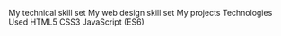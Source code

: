 My technical skill set
My web design skill set
My projects
Technologies Used
HTML5
CSS3
JavaScript (ES6)
